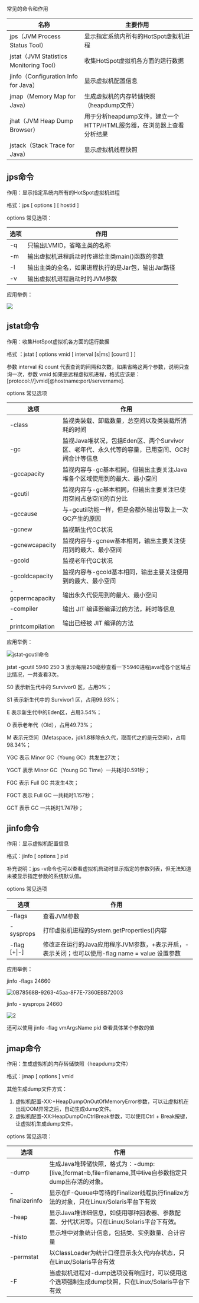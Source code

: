 常见的命令和作用

| 名称                                    | 主要作用                                                     |
| --------------------------------------- | ------------------------------------------------------------ |
| jps（JVM Process Status Tool）          | 显示指定系统内所有的HotSpot虚拟机进程                        |
| jstat（JVM Statistics Monitoring Tool） | 收集HotSpot虚拟机各方面的运行数据                            |
| jinfo（Configuration Info for Java）    | 显示虚拟机配置信息                                           |
| jmap（Memory Map for Java）             | 生成虚拟机的内存转储快照（heapdump文件）                     |
| jhat（JVM Heap Dump Browser）           | 用于分析heapdump文件，建立一个HTTP/HTML服务器，在浏览器上查看分析结果 |
| jstack（Stack Trace for Java）          | 显示虚拟机线程快照                                           |

## jps命令

作用：显示指定系统内所有的HotSpot虚拟机进程

格式：jps [ options ] [ hostid ]

options 常见选项：

| 选项 | 作用                                               |
| ---- | -------------------------------------------------- |
| -q   | 只输出LVMID，省略主类的名称                        |
| -m   | 输出虚拟机进程启动时传递给主类main()函数的参数     |
| -l   | 输出主类的全名，如果进程执行的是Jar包，输出Jar路径 |
| -v   | 输出虚拟机进程启动时的JVM参数                      |

应用举例：

![](https://i.loli.net/2020/10/13/yhVbSDosepGmuEn.png)

## jstat命令

作用：收集HotSpot虚拟机各方面的运行数据

格式 ：jstat [ options vmid [ interval [s|ms] [count] ] ]

参数 interval 和 count 代表查询的间隔和次数，如果省略这两个参数，说明只查询一次，参数 vmid 如果是远程虚拟机进程，格式应该是：[protocol://]vmid[@hostname:port/servername].

options 常见选项

| 选项              | 作用                                                         |
| ----------------- | ------------------------------------------------------------ |
| -class            | 监视类装载、卸载数量，总空间以及类装载所消耗的时间           |
| -gc               | 监视Java堆状况，包括Eden区、两个Survivor区、老年代、永久代等的容量，已用空间、GC时间合计等信息 |
| -gccapacity       | 监视内容与-gc基本相同，但输出主要关注Java堆各个区域使用到的最大、最小空间 |
| -gcutil           | 监视内容与-gc基本相同，但输出主要关注已使用空间占总空间的百分比 |
| -gccause          | 与-gcutil功能一样，但是会额外输出导致上一次GC产生的原因      |
| -gcnew            | 监视新生代GC状况                                             |
| -gcnewcapacity    | 监视内容与-gcnew基本相同，输出主要关注使用到的最大、最小空间 |
| -gcold            | 监视老年代GC状况                                             |
| -gcoldcapacity    | 监视内容与-gcold基本相同，输出主要关注使用到的最大、最小空间 |
| -gcpermcapacity   | 输出永久代使用到的最大、最小空间                             |
| -compiler         | 输出 JIT 编译器编译过的方法，耗时等信息                      |
| -printcompilation | 输出已经被 JIT 编译的方法                                    |

应用举例：

![jstat-gcutil命令](https://i.loli.net/2020/10/14/1dPIinlZDWg8yUB.png)

jstat -gcutil 5940 250 3 表示每隔250毫秒查看一下5940进程java堆各个区域占比情况，一共查看3次。

S0 表示新生代中的 Survivor0 区，占用0%；

S1 表示新生代中的 Survivor1 区，占用99.93%；

E 表示新生代中的Eden区，占用3.54%；

O 表示老年代（Old），占用49.73%；

M 表示元空间（Metaspace，jdk1.8移除永久代，取而代之的是元空间），占用98.34%；

YGC 表示 Minor GC（Young GC）共发生27次；

YGCT 表示 Minor GC（Young GC Time）一共耗时0.591秒；

FGC 表示 Full GC 共发生4次；

FGCT 表示 Full GC 一共耗时1.157秒；

GCT 表示 GC 一共耗时1.747秒；

## jinfo命令

作用：显示虚拟机配置信息

格式：jinfo [ options ] pid

补充说明：jps -v命令也可以查看虚拟机启动时显示指定的参数列表，但无法知道未被显示指定参数的系统默认值。

options 常见选项

| 选项         | 作用                                                         |
| ------------ | ------------------------------------------------------------ |
| -flags       | 查看JVM参数                                                  |
| -sysprops    | 打印虚拟机进程的System.getProperties()内容                   |
| -flag [+\|-] | 修改正在运行的Java应用程序JVM参数，+表示开启，-表示关闭；也可以使用-flag name = value 设置参数 |

应用举例：

jinfo -flags 24660

![]()![0B78568B-9263-45aa-8F7E-7360EBB72003](https://i.loli.net/2020/10/15/QpIJRqSgLw5ZjDr.png)

jinfo - sysprops 24660

![2](https://i.loli.net/2020/10/15/ltWbS1I6XrTmunj.png)

还可以使用 jinfo -flag vmArgsName pid 查看具体某个参数的值

## jmap命令

作用：生成虚拟机的内存转储快照（heapdump文件）

格式：jmap [ options ] vmid

其他生成dump文件方式：

1. 虚拟机配置-XX:+HeapDumpOnOutOfMemoryError参数，可以让虚拟机在出现OOM异常之后，自动生成dump文件。
2. 虚拟机配置-XX:HeapDumpOnCtrlBreak参数，可以使用Ctrl + Break按键，让虚拟机生成dump文件。

options 常见选项：

| 选项           | 作用                                                         |
| -------------- | ------------------------------------------------------------ |
| -dump          | 生成Java堆转储快照，格式为：-dump:[live,]format=b,file=filename,其中live自参数指定只dump出存活的对象。 |
| -finalizerinfo | 显示在F-Queue中等待的Finalizer线程执行finalize方法的对象，只在Linux/Solaris平台下有效 |
| -heap          | 显示Java堆详细信息，如使用哪种回收器、参数配置、分代状况等。只在Linux/Solaris平台下有效。 |
| -histo         | 显示堆中对象统计信息，包括类、实例数量、合计容量             |
| -permstat      | 以ClassLoader为统计口径显示永久代内存状态，只在Linux/Solaris平台有效 |
| -F             | 当虚拟机进程对-dump选项没有响应时，可以使用这个选项强制生成dump快照，只在Linux/Solaris平台下有效 |


